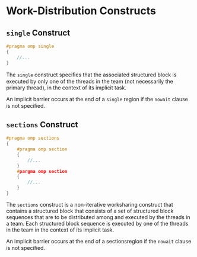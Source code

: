 # Work-Distribution Constructs
## `single` Construct
```c++
#pragma omp single
{
	//...
}
```
The `single` construct speciﬁes that the associated structured block is executed by only one of the threads in the team (not necessarily the primary thread), in the context of its implicit task.

An implicit barrier occurs at the end of a `single` region if the `nowait` clause is not speciﬁed.

## `sections` Construct
```c++
#pragma omp sections
{
	#pragma omp section
	{
		//...
	}
	#pargma omp section
	{
		//...
	}
}
```
The `sections` construct is a non-iterative worksharing construct that contains a structured block that consists of a set of structured block sequences that are to be distributed among and executed by the threads in a team. Each structured block sequence is executed by one of the threads in the team in the context of its implicit task.

An implicit barrier occurs at the end of a sectionsregion if the `nowait` clause is not speciﬁed.
